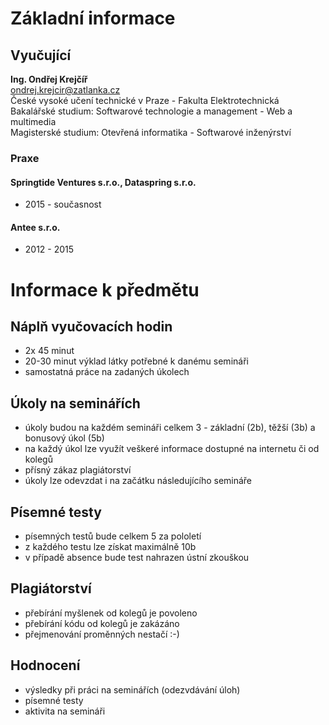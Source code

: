 # Základní informace
## Vyučující
**Ing. Ondřej Krejčíř**</br>
[ondrej.krejcir@zatlanka.cz](mailto:ondrej.krejcir@zatlanka.cz)</br>
České vysoké učení technické v Praze - Fakulta Elektrotechnická</br>
Bakalářské studium: Softwarové technologie a management - Web a multimedia</br>
Magisterské studium: Otevřená informatika - Softwarové inženýrství</br>

### Praxe
#### Springtide Ventures s.r.o., Dataspring s.r.o.
- 2015 - současnost

#### Antee s.r.o.
- 2012 - 2015

# Informace k předmětu
## Náplň vyučovacích hodin
- 2x 45 minut
- 20-30 minut výklad látky potřebné k danému semináři
- samostatná práce na zadaných úkolech

## Úkoly na seminářích
- úkoly budou na každém semináři celkem 3 - základní (2b), těžší (3b) a bonusový úkol (5b)
- na každý úkol lze využít veškeré informace dostupné na internetu či od kolegů
- přísný zákaz plagiátorství
- úkoly lze odevzdat i na začátku následujícího semináře

## Písemné testy
- písemných testů bude celkem 5 za pololetí
- z každého testu lze získat maximálně 10b
- v případě absence bude test nahrazen ústní zkouškou

## Plagiátorství
- přebírání myšlenek od kolegů je povoleno
- přebírání kódu od kolegů je zakázáno
- přejmenování proměnných nestačí :-)

## Hodnocení
- výsledky při práci na seminářích (odezvdávání úloh)
- písemné testy
- aktivita na semináři